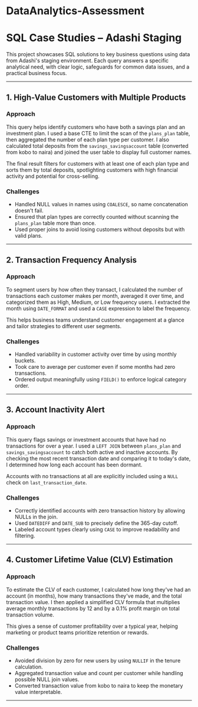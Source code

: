 # DataAnalytics-Assessment

# SQL Case Studies – Adashi Staging

This project showcases SQL solutions to key business questions using data from Adashi's staging environment. Each query answers a specific analytical need, with clear logic, safeguards for common data issues, and a practical business focus.

---

## 1. High-Value Customers with Multiple Products

### Approach

This query helps identify customers who have both a savings plan and an investment plan. I used a base CTE to limit the scan of the `plans_plan` table, then aggregated the number of each plan type per customer. I also calculated total deposits from the `savings_savingsaccount` table (converted from kobo to naira) and joined the user table to display full customer names.

The final result filters for customers with at least one of each plan type and sorts them by total deposits, spotlighting customers with high financial activity and potential for cross-selling.

### Challenges

- Handled NULL values in names using `COALESCE`, so name concatenation doesn't fail.
- Ensured that plan types are correctly counted without scanning the `plans_plan` table more than once.
- Used proper joins to avoid losing customers without deposits but with valid plans.

---

## 2. Transaction Frequency Analysis

### Approach

To segment users by how often they transact, I calculated the number of transactions each customer makes per month, averaged it over time, and categorized them as High, Medium, or Low frequency users. I extracted the month using `DATE_FORMAT` and used a `CASE` expression to label the frequency.

This helps business teams understand customer engagement at a glance and tailor strategies to different user segments.

### Challenges

- Handled variability in customer activity over time by using monthly buckets.
- Took care to average per customer even if some months had zero transactions.
- Ordered output meaningfully using `FIELD()` to enforce logical category order.

---

## 3. Account Inactivity Alert

### Approach

This query flags savings or investment accounts that have had no transactions for over a year. I used a `LEFT JOIN` between `plans_plan` and `savings_savingsaccount` to catch both active and inactive accounts. By checking the most recent transaction date and comparing it to today's date, I determined how long each account has been dormant.

Accounts with no transactions at all are explicitly included using a `NULL` check on `last_transaction_date`.

### Challenges

- Correctly identified accounts with zero transaction history by allowing NULLs in the join.
- Used `DATEDIFF` and `DATE_SUB` to precisely define the 365-day cutoff.
- Labeled account types clearly using `CASE` to improve readability and filtering.

---

## 4. Customer Lifetime Value (CLV) Estimation

### Approach

To estimate the CLV of each customer, I calculated how long they've had an account (in months), how many transactions they've made, and the total transaction value. I then applied a simplified CLV formula that multiplies average monthly transactions by 12 and by a 0.1% profit margin on total transaction volume.

This gives a sense of customer profitability over a typical year, helping marketing or product teams prioritize retention or rewards.

### Challenges

- Avoided division by zero for new users by using `NULLIF` in the tenure calculation.
- Aggregated transaction value and count per customer while handling possible NULL join values.
- Converted transaction value from kobo to naira to keep the monetary value interpretable.

---
